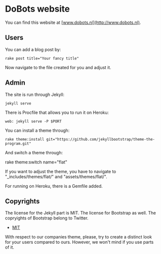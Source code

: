 # DoBots website

You can find this website at [www.dobots.nl](http://www.dobots.nl).

## Users

You can add a blog post by:

    rake post title="Your fancy title"
    
Now navigate to the file created for you and adjust it.

## Admin

The site is run through Jekyll:

    jekyll serve
    
There is Procfile that allows you to run it on Heroku:

    web: jekyll serve -P $PORT
    
You can install a theme through:

    rake theme:install git="https://github.com/jekyllbootstrap/theme-the-program.git"
    
And switch a theme through:

   rake theme:switch name="flat"

If you want to adjust the theme, you have to navigate to "\_includes/themes/flat/" and "assets/themes/flat/".

For running on Heroku, there is a Gemfile added.
    
## Copyrights

The license for the Jekyll part is MIT. The license for Bootstrap as well. The copryights of Bootstrap belong to Twitter.

* [MIT](http://opensource.org/licenses/MIT)

With respect to our companies theme, please, try to create a distinct look for your users compared to ours. However, we won't mind if you use parts of it.
